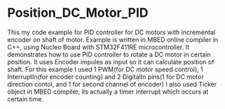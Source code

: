 # Position_DC_Motor_PID
 This my code example for PID controller for DC motors with incremental encoder on shaft of motor.
 Example is written in MBED online compiler in C++, using Nucleo Board with STM32F411RE microcontroller.
 It demonstrates how to use PID controller to rotate a DC motor in certain position.
 It uses Encoder impules as input so it can calculate position of shaft.
 For this example I used 1 PWM(for DC motor speed control), 1 InterruptIn(for encoder counting)
 and 2 DigitalIn pins(1 for DC motor direction contol, and 1 for second channel of encoder)
 I also used Ticker object in MBED compiler, its actually a timer interrupt which occurs at certain time.


